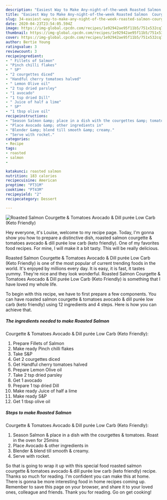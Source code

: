 ```yaml
---
description: "Easiest Way to Make Any-night-of-the-week Roasted Salmon  Courgette &amp;amp; Tomatoes  Avocado &amp;amp; Dill purée  Low Carb (Keto Friendly)"
title: "Easiest Way to Make Any-night-of-the-week Roasted Salmon  Courgette &amp;amp; Tomatoes  Avocado &amp;amp; Dill purée  Low Carb (Keto Friendly)"
slug: 34-easiest-way-to-make-any-night-of-the-week-roasted-salmon-courgette-and-amp-tomatoes-avocado-and-amp-dill-puree-low-carb-keto-friendly
date: 2020-04-23T23:54:05.594Z
image: https://img-global.cpcdn.com/recipes/1e92942ae95f11b5/751x532cq70/roasted-salmon-courgette-tomatoes-avocado-dill-puree-low-carb-keto-friendly-recipe-main-photo.jpg
thumbnail: https://img-global.cpcdn.com/recipes/1e92942ae95f11b5/751x532cq70/roasted-salmon-courgette-tomatoes-avocado-dill-puree-low-carb-keto-friendly-recipe-main-photo.jpg
cover: https://img-global.cpcdn.com/recipes/1e92942ae95f11b5/751x532cq70/roasted-salmon-courgette-tomatoes-avocado-dill-puree-low-carb-keto-friendly-recipe-main-photo.jpg
author: Bertie Young
ratingvalue: 3
reviewcount: 3
recipeingredient:
- " Fillets of Salmon"
- "Pinch chilli flakes"
- " SP"
- "2 courgettes diced"
- "Handful cherry tomatoes halved"
- " Lemon Olive oil"
- "2 tsp dried parsley"
- "1 avocado"
- "1 tsp dried Dill"
- " Juice of half a lime"
- " SP"
- "1 tbsp olive oil"
recipeinstructions:
- "Season Salmon &amp; place in a dish with the courgettes &amp; tomatoes. Roast in the oven for 25mins"
- "Place Avocado &amp; other ingredients in"
- "Blender &amp; blend till smooth &amp; creamy."
- "Serve with rocket."
categories:
- Recipe
tags:
- roasted
- salmon
- 

katakunci: roasted salmon  
nutrition: 183 calories
recipecuisine: American
preptime: "PT31M"
cooktime: "PT43M"
recipeyield: "2"
recipecategory: Dessert

---
```



![Roasted Salmon 
Courgette &amp; Tomatoes 
Avocado &amp; Dill purée 
Low Carb (Keto Friendly)](https://img-global.cpcdn.com/recipes/1e92942ae95f11b5/751x532cq70/roasted-salmon-courgette-tomatoes-avocado-dill-puree-low-carb-keto-friendly-recipe-main-photo.jpg)

Hey everyone, it's Louise, welcome to my recipe page. Today, I'm gonna show you how to prepare a distinctive dish, roasted salmon 
courgette &amp; tomatoes 
avocado &amp; dill purée 
low carb (keto friendly). One of my favorites food recipes. For mine, I will make it a bit tasty. This will be really delicious.



Roasted Salmon 
Courgette &amp; Tomatoes 
Avocado &amp; Dill purée 
Low Carb (Keto Friendly) is one of the most popular of current trending foods in the world. It's enjoyed by millions every day. It is easy, it is fast, it tastes yummy. They're nice and they look wonderful. Roasted Salmon 
Courgette &amp; Tomatoes 
Avocado &amp; Dill purée 
Low Carb (Keto Friendly) is something that I have loved my whole life.


To begin with this recipe, we have to first prepare a few components. You can have roasted salmon 
courgette &amp; tomatoes 
avocado &amp; dill purée 
low carb (keto friendly) using 12 ingredients and 4 steps. Here is how you can achieve that.

##### The ingredients needed to make Roasted Salmon 
Courgette &amp; Tomatoes 
Avocado &amp; Dill purée 
Low Carb (Keto Friendly):

1. Prepare  Fillets of Salmon
1. Make ready Pinch chilli flakes
1. Take  S&amp;P
1. Get 2 courgettes diced
1. Get Handful cherry tomatoes halved
1. Prepare  Lemon Olive oil
1. Take 2 tsp dried parsley
1. Get 1 avocado
1. Prepare 1 tsp dried Dill
1. Make ready  Juice of half a lime
1. Make ready  S&amp;P
1. Get 1 tbsp olive oil




##### Steps to make Roasted Salmon 
Courgette &amp; Tomatoes 
Avocado &amp; Dill purée 
Low Carb (Keto Friendly):

1. Season Salmon &amp; place in a dish with the courgettes &amp; tomatoes. Roast in the oven for 25mins
1. Place Avocado &amp; other ingredients in
1. Blender &amp; blend till smooth &amp; creamy.
1. Serve with rocket.




So that is going to wrap it up with this special food roasted salmon 
courgette &amp; tomatoes 
avocado &amp; dill purée 
low carb (keto friendly) recipe. Thanks so much for reading. I'm confident you can make this at home. There is gonna be more interesting food in home recipes coming up. Remember to save this page on your browser, and share it to your loved ones, colleague and friends. Thank you for reading. Go on get cooking!
